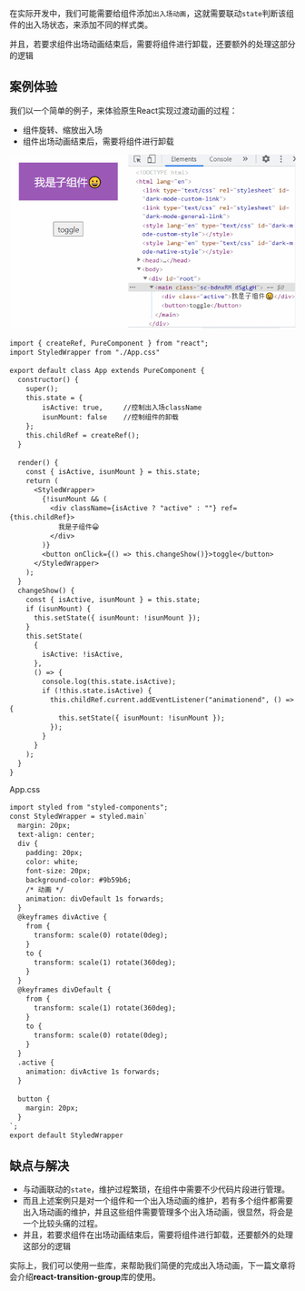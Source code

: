 在实际开发中，我们可能需要给组件添加`出入场动画`，这就需要联动`state`判断该组件的出入场状态，来添加不同的样式类。

并且，若要求组件出场动画结束后，需要将组件进行卸载，还要额外的处理这部分的逻辑

## 案例体验

我们以一个简单的例子，来体验原生React实现过渡动画的过程：

* 组件旋转、缩放出入场
* 组件出场动画结束后，需要将组件进行卸载

<img src="原生React实现过渡动画.assets/001.gif" alt="001" style="zoom:80%;" />

```
import { createRef, PureComponent } from "react";
import StyledWrapper from "./App.css"

export default class App extends PureComponent {
  constructor() {
    super();
    this.state = { 
    	isActive: true, 	//控制出入场className
    	isunMount: false	//控制组件的卸载
    };
    this.childRef = createRef();
  }

  render() {
    const { isActive, isunMount } = this.state;
    return (
      <StyledWrapper>
        {!isunMount && (
          <div className={isActive ? "active" : ""} ref={this.childRef}>
            我是子组件😀
          </div>
        )}
        <button onClick={() => this.changeShow()}>toggle</button>
      </StyledWrapper>
    );
  }
  changeShow() {
    const { isActive, isunMount } = this.state;
    if (isunMount) {
      this.setState({ isunMount: !isunMount });
    }
    this.setState(
      {
        isActive: !isActive,
      },
      () => {
        console.log(this.state.isActive);
        if (!this.state.isActive) {
          this.childRef.current.addEventListener("animationend", () => {
            this.setState({ isunMount: !isunMount });
          });
        }
      }
    );
  }
}
```

App.css

```
import styled from "styled-components";
const StyledWrapper = styled.main`
  margin: 20px;
  text-align: center;
  div {
    padding: 20px;
    color: white;
    font-size: 20px;
    background-color: #9b59b6;
    /* 动画 */
    animation: divDefault 1s forwards;
  }
  @keyframes divActive {
    from {
      transform: scale(0) rotate(0deg);
    }
    to {
      transform: scale(1) rotate(360deg);
    }
  }
  @keyframes divDefault {
    from {
      transform: scale(1) rotate(360deg);
    }
    to {
      transform: scale(0) rotate(0deg);
    }
  }
  .active {
    animation: divActive 1s forwards;
  }

  button {
    margin: 20px;
  }
`;
export default StyledWrapper
```

## 缺点与解决

* 与动画联动的`state`，维护过程繁琐，在组件中需要不少代码片段进行管理。
* 而且上述案例只是对一个组件和一个出入场动画的维护，若有多个组件都需要出入场动画的维护，并且这些组件需要管理多个出入场动画，很显然，将会是一个比较头痛的过程。
* 并且，若要求组件在出场动画结束后，需要将组件进行卸载，还要额外的处理这部分的逻辑

实际上，我们可以使用一些库，来帮助我们简便的完成出入场动画，下一篇文章将会介绍**react-transition-group**库的使用。